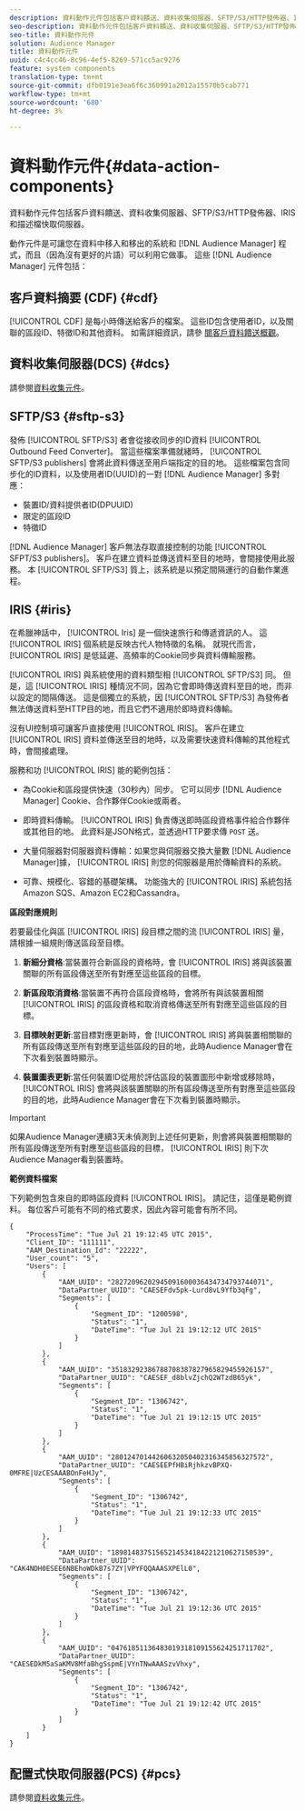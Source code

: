 ```yaml
---
description: 資料動作元件包括客戶資料饋送、資料收集伺服器、SFTP/S3/HTTP發佈器、IRIS和描述檔快取伺服器。
seo-description: 資料動作元件包括客戶資料饋送、資料收集伺服器、SFTP/S3/HTTP發佈器、IRIS和描述檔快取伺服器。
seo-title: 資料動作元件
solution: Audience Manager
title: 資料動作元件
uuid: c4c4cc46-8c96-4ef5-8269-571cc5ac9276
feature: system components
translation-type: tm+mt
source-git-commit: dfb0191e3ea6f6c360991a2012a15570b5cab771
workflow-type: tm+mt
source-wordcount: '680'
ht-degree: 3%

---
```



# 資料動作元件{#data-action-components}

資料動作元件包括客戶資料饋送、資料收集伺服器、SFTP/S3/HTTP發佈器、IRIS和描述檔快取伺服器。

<!-- 

c_compact.xml

 -->

動作元件是可讓您在資料中移入和移出的系統和 [!DNL Audience Manager] 程式，而且（因為沒有更好的片語）可以利用它做事。 這些 [!DNL Audience Manager] 元件包括：

## 客戶資料摘要 (CDF) {#cdf}

[!UICONTROL CDF] 是每小時傳送給客戶的檔案。 這些ID包含使用者ID，以及關聯的區段ID、特徵ID和其他資料。 如需詳細資訊，請參 [閱客戶資料饋送概觀](../../features/cdf-files.md)。

## 資料收集伺服器(DCS) {#dcs}

請參閱[資料收集元件](../../reference/system-components/components-data-collection.md)。

## SFTP/S3 {#sftp-s3}

發佈 [!UICONTROL SFTP/S3] 者會從接收同步的ID資料 [!UICONTROL Outbound Feed Converter]。 當這些檔案準備就緒時， [!UICONTROL SFTP/S3 publishers] 會將此資料傳送至用戶端指定的目的地。 這些檔案包含同步化的ID資料，以及使用者ID(UUID)的一對 [!DNL Audience Manager] 多對應：

* 裝置ID/資料提供者ID(DPUUID)
* 限定的區段ID
* 特徵ID

[!DNL Audience Manager] 客戶無法存取直接控制的功能 [!UICONTROL SFPT/S3 publishers]。 客戶在建立資料並傳送資料至目的地時，會間接使用此服務。 本 [!UICONTROL SFTP/S3] 質上，該系統是以預定間隔運行的自動作業進程。

## IRIS {#iris}

在希臘神話中， [!UICONTROL Iris] 是一個快速旅行和傳遞資訊的人。 這 [!UICONTROL IRIS] 個系統是反映古代人物特徵的名稱。 就現代而言， [!UICONTROL IRIS] 是低延遲、高頻率的Cookie同步與資料傳輸服務。

[!UICONTROL IRIS] 與系統使用的資料類型相 [!UICONTROL SFTP/S3] 同。 但是，這 [!UICONTROL IRIS] 種情況不同，因為它會即時傳送資料至目的地，而非以設定的間隔傳送。 這是個獨立的系統，因 [!UICONTROL SFTP/S3] 為發佈者無法傳送資料至HTTP目的地，而且它們不適用於即時資料傳輸。

沒有UI控制項可讓客戶直接使用 [!UICONTROL IRIS]。 客戶在建立 [!UICONTROL IRIS] 資料並傳送至目的地時，以及需要快速資料傳輸的其他程式時，會間接處理。

服務和功 [!UICONTROL IRIS] 能的範例包括：

* 為Cookie和區段提供快速（30秒內）同步。 它可以同步 [!DNL Audience Manager] Cookie、合作夥伴Cookie或兩者。
* 即時資料傳輸。 [!UICONTROL IRIS] 負責傳送即時區段資格事件給合作夥伴或其他目的地。 此資料是JSON格式，並透過HTTP要求傳 `POST` 送。

* 大量伺服器對伺服器資料傳輸：如果您與伺服器交換大量數 [!DNL Audience Manager]據， [!UICONTROL IRIS] 則您的伺服器是用於傳輸資料的系統。

* 可靠、規模化、容錯的基礎架構。 功能強大的 [!UICONTROL IRIS] 系統包括Amazon SQS、Amazon EC2和Cassandra。

**區段對應規則**

若要最佳化與區 [!UICONTROL IRIS] 段目標之間的流 [!UICONTROL IRIS] 量，請根據一組規則傳送區段至目標。

1. **新細分資格**:當裝置符合新區段的資格時，會 [!UICONTROL IRIS] 將與該裝置關聯的所有區段傳送至所有對應至這些區段的目標。

1. **新區段取消資格**:當裝置不再符合區段資格時，會將所有與該裝置相關 [!UICONTROL IRIS] 的區段資格和取消資格傳送至所有對應至這些區段的目標。

1. **目標映射更新**:當目標對應更新時，會 [!UICONTROL IRIS] 將與裝置相關聯的所有區段傳送至所有對應至這些區段的目的地，此時Audience Manager會在下次看到裝置時顯示。

1. **裝置圖表更新**:當任何裝置ID從用於評估區段的裝置圖形中新增或移除時， [!UICONTROL IRIS] 會將與該裝置關聯的所有區段傳送至所有對應至這些區段的目的地，此時Audience Manager會在下次看到裝置時顯示。

>[!IMPORTANT]
>
>如果Audience Manager連續3天未偵測到上述任何更新，則會將與裝置相關聯的所有區段傳送至所有對應至這些區段的目標， [!UICONTROL IRIS] 則下次Audience Manager看到裝置時。

**範例資料檔案**

下列範例包含來自的即時區段資料 [!UICONTROL IRIS]。 請記住，這僅是範例資料。 每位客戶可能有不同的格式要求，因此內容可能會有所不同。

```
{
    "ProcessTime": "Tue Jul 21 19:12:45 UTC 2015",
    "Client_ID": "111111",
    "AAM_Destination_Id": "22222",
    "User_count": "5",
    "Users": [
        {
            "AAM_UUID": "28272096202945091600036434734793744071",
            "DataPartner_UUID": "CAESEFdv5pk-Lurd8vL9Yfb3qFg",
            "Segments": [
                {
                    "Segment_ID": "1200598",
                    "Status": "1",
                    "DateTime": "Tue Jul 21 19:12:12 UTC 2015"
                }
            ]
        },
        {
            "AAM_UUID": "35183292386788708387827965829455926157",
            "DataPartner_UUID": "CAESEF_d8blvZjchQ2WTzdB65yk",
            "Segments": [
                {
                    "Segment_ID": "1306742",
                    "Status": "1",
                    "DateTime": "Tue Jul 21 19:12:15 UTC 2015"
                }
            ]
        },
        {
            "AAM_UUID": "28012470144260632050402316345856327572",
            "DataPartner_UUID": "CAESEEPfHBiRjhkzvBPXQ-0MFRE|UzCESAAABOnFeHJy",
            "Segments": [
                {
                    "Segment_ID": "1306742",
                    "Status": "1",
                    "DateTime": "Tue Jul 21 19:12:33 UTC 2015"
                }
            ]
        },
        {
            "AAM_UUID": "18981483751565214534184221210627150539",
            "DataPartner_UUID": "CAK4NDH0ESEE6NBEhoWDkB7s7ZY|VPYFQQAAASXPElL0",
            "Segments": [
                {
                    "Segment_ID": "1306742",
                    "Status": "1",
                    "DateTime": "Tue Jul 21 19:12:36 UTC 2015"
                }
            ]
        },
        {
            "AAM_UUID": "04761851136483019318109155624251711702",
            "DataPartner_UUID": "CAESEDkM5aSaKMV8MfaBhgSspmE|VYnTNwAAASzvVhxy",
            "Segments": [
                {
                    "Segment_ID": "1306742",
                    "Status": "1",
                    "DateTime": "Tue Jul 21 19:12:42 UTC 2015"
                }
            ]
        }
    ]
}
```

## 配置式快取伺服器(PCS) {#pcs}

請參閱[資料收集元件](../../reference/system-components/components-data-collection.md)。
